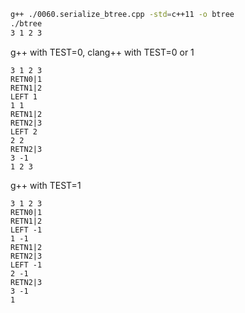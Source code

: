 ```bash
g++ ./0060.serialize_btree.cpp -std=c++11 -o btree
./btree
3 1 2 3
```

g++ with TEST=0, clang++ with TEST=0 or 1
```
3 1 2 3
RETN0|1
RETN1|2
LEFT 1
1 1
RETN1|2
RETN2|3
LEFT 2
2 2
RETN2|3
3 -1
1 2 3
```

g++ with TEST=1
```
3 1 2 3
RETN0|1
RETN1|2
LEFT -1
1 -1
RETN1|2
RETN2|3
LEFT -1
2 -1
RETN2|3
3 -1
1
```
